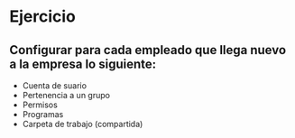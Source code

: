 # Ejercicio
## Configurar para cada empleado que llega nuevo a la empresa lo siguiente:
- Cuenta de suario
- Pertenencia a un grupo
- Permisos
- Programas
- Carpeta de trabajo (compartida)
